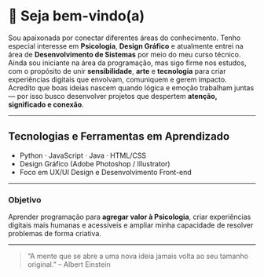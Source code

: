 # 👋 Seja bem-vindo(a)

Sou apaixonada por conectar diferentes áreas do conhecimento. Tenho especial interesse em **Psicologia**, **Design Gráfico** e atualmente entrei na área de **Desenvolvimento de Sistemas** por meio do meu curso técnico. Ainda sou iniciante na área da programação, mas sigo firme nos estudos, com o propósito de unir **sensibilidade**, **arte** e **tecnologia** para criar experiências digitais que envolvam, comuniquem e gerem impacto. Acredito que boas ideias nascem quando lógica e emoção trabalham juntas — por isso busco desenvolver projetos que despertem **atenção, significado e conexão**. 

--- 

## Tecnologias e Ferramentas em Aprendizado

- Python · JavaScript · Java · HTML/CSS  
- Design Gráfico (Adobe Photoshop / Illustrator) 
- Foco em UX/UI Design e Desenvolvimento Front-end

---

### Objetivo

Aprender programação para **agregar valor à Psicologia**, criar experiências digitais mais humanas e acessíveis e ampliar minha capacidade de resolver problemas de forma criativa.

---

> “A mente que se abre a uma nova ideia jamais volta ao seu tamanho original.” – Albert Einstein
